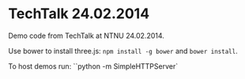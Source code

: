 # TechTalk 24.02.2014
Demo code from TechTalk at NTNU 24.02.2014.

Use bower to install three.js: ``npm install -g bower`` and ``bower install``.

To host demos run: ``python -m SimpleHTTPServer`